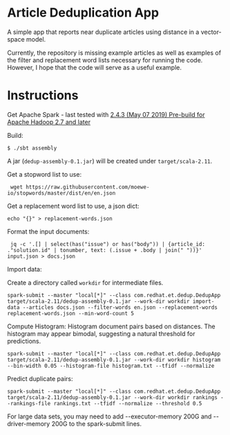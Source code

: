 # Article Deduplication App

A simple app that reports near duplicate articles using distance in a vector-space model.

Currently, the repository is missing example articles as well as examples of the filter and replacement word lists necessary for running the code. However, I hope that the code will serve as a useful example.

# Instructions

Get Apache Spark - last tested with [2.4.3 (May 07 2019) Pre-build for Apache Hadoop 2.7 and later](https://spark.apache.org/downloads.html)

Build:

    $ ./sbt assembly

A jar (`dedup-assembly-0.1.jar`) will be created under `target/scala-2.11`.

Get a stopword list to use:

     wget https://raw.githubusercontent.com/moewe-io/stopwords/master/dist/en/en.json

Get a replacement word list to use, a json dict:

    echo "{}" > replacement-words.json

Format the input documents:

     jq -c '.[] | select(has("issue") or has("body")) | {article_id: ."solution.id" | tonumber, text: (.issue + .body | join(" "))}' input.json > docs.json

Import data:

Create a directory called `workdir` for intermediate files.

    spark-submit --master "local[*]" --class com.redhat.et.dedup.DedupApp target/scala-2.11/dedup-assembly-0.1.jar --work-dir workdir import-data --articles docs.json --filter-words en.json --replacement-words replacement-words.json --min-word-count 5


Compute Histogram:
Histogram document pairs based on distances.  The histogram may appear bimodal, suggesting a natural threshold for predictions.

    spark-submit --master "local[*]" --class com.redhat.et.dedup.DedupApp target/scala-2.11/dedup-assembly-0.1.jar --work-dir workdir histogram --bin-width 0.05 --histogram-file histogram.txt --tfidf --normalize

Predict duplicate pairs:

    spark-submit --master "local[*]" --class com.redhat.et.dedup.DedupApp target/scala-2.11/dedup-assembly-0.1.jar --work-dir workdir rankings --rankings-file rankings.txt --tfidf --normalize --threshold 0.5

For large data sets, you may need to add --executor-memory 200G and --driver-memory 200G to the spark-submit lines.
